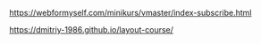 https://webformyself.com/minikurs/vmaster/index-subscribe.html 

https://dmitriy-1986.github.io/layout-course/
